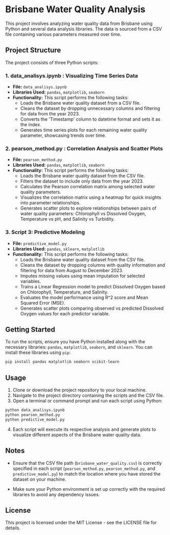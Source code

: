 # Brisbane Water Quality Analysis

This project involves analyzing water quality data from Brisbane using Python and several data analysis libraries. The data is sourced from a CSV file containing various parameters measured over time.

## Project Structure

The project consists of three Python scripts:

### 1. **data_analisys.ipynb** : Visualizing Time Series Data

- **File:** `data_analisys.ipynb`
- **Libraries Used:** `pandas`, `matplotlib`, `seaborn`
- **Functionality:** This script performs the following tasks:
  - Loads the Brisbane water quality dataset from a CSV file.
  - Cleans the dataset by dropping unnecessary columns and filtering for data from the year 2023.
  - Converts the 'Timestamp' column to datetime format and sets it as the index.
  - Generates time series plots for each remaining water quality parameter, showcasing trends over time.

### 2. **pearson_method.py** : Correlation Analysis and Scatter Plots

- **File:** `pearson_method.py`
- **Libraries Used:** `pandas`, `matplotlib`, `seaborn`
- **Functionality:** This script performs the following tasks:
  - Loads the Brisbane water quality dataset from the CSV file.
  - Filters the dataset to include only data from the year 2023.
  - Calculates the Pearson correlation matrix among selected water quality parameters.
  - Visualizes the correlation matrix using a heatmap for quick insights into parameter relationships.
  - Generates scatter plots to explore relationships between pairs of water quality parameters: Chlorophyll vs Dissolved Oxygen, Temperature vs pH, and Salinity vs Turbidity.

### 3. Script 3: Predictive Modeling

- **File:** `predictive_model.py`
- **Libraries Used:** `pandas`, `sklearn`, `matplotlib`
- **Functionality:** This script performs the following tasks:
  - Loads the Brisbane water quality dataset from the CSV file.
  - Cleans the dataset by dropping columns with quality information and filtering for data from August to December 2023.
  - Imputes missing values using mean imputation for selected variables.
  - Trains a Linear Regression model to predict Dissolved Oxygen based on Chlorophyll, Temperature, and Salinity.
  - Evaluates the model performance using R^2 score and Mean Squared Error (MSE).
  - Generates scatter plots comparing observed vs predicted Dissolved Oxygen values for each predictor variable.

## Getting Started

To run the scripts, ensure you have Python installed along with the necessary libraries: `pandas`, `matplotlib`, `seaborn`, and `sklearn`. You can install these libraries using `pip`:

```bash
pip install pandas matplotlib seaborn scikit-learn
```

## Usage

1. Clone or download the project repository to your local machine.
2. Navigate to the project directory containing the scripts and the CSV file.
3. Open a terminal or command prompt and run each script using Python:

```bash
python data_analisys.ipynb
python pearson_method.py
python predictive_model.py
```

4. Each script will execute its respective analysis and generate plots to visualize different aspects of the Brisbane water quality data.

## Notes

- Ensure that the CSV file path (`brisbane_water_quality.csv`) is correctly specified in each script (`pearson_method.py`, `pearson_method.py`, and `predictive_model.py`) to match the location where you have stored the dataset on your machine.

- Make sure your Python environment is set up correctly with the required libraries to avoid any dependency issues.

## License

This project is licensed under the MIT License - see the LICENSE file for details.

